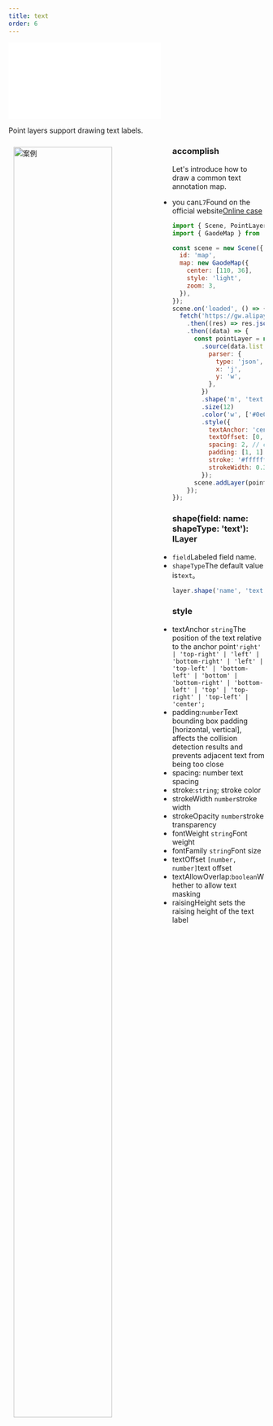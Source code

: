 ```yaml
---
title: text
order: 6
---
```


<embed src="@/docs/api/common/style.md"></embed>

Point layers support drawing text labels.

<div>
  <div style="width:60%;float:left; margin: 10px;">
    <img  width="80%" alt="案例" src='https://gw.alipayobjects.com/mdn/antv_site/afts/img/A*7blvQ4v7Q1UAAAAAAAAAAABkARQnAQ'>
  </div>
</div>

### accomplish

Let's introduce how to draw a common text annotation map.

- you can`L7`Found on the official website[Online case](/examples/point/text/#point_text)

```javascript
import { Scene, PointLayer } from '@antv/l7';
import { GaodeMap } from '@antv/l7-extension-maps';

const scene = new Scene({
  id: 'map',
  map: new GaodeMap({
    center: [110, 36],
    style: 'light',
    zoom: 3,
  }),
});
scene.on('loaded', () => {
  fetch('https://gw.alipayobjects.com/os/rmsportal/oVTMqfzuuRFKiDwhPSFL.json')
    .then((res) => res.json())
    .then((data) => {
      const pointLayer = new PointLayer({})
        .source(data.list, {
          parser: {
            type: 'json',
            x: 'j',
            y: 'w',
          },
        })
        .shape('m', 'text')
        .size(12)
        .color('w', ['#0e0030', '#0e0030', '#0e0030'])
        .style({
          textAnchor: 'center', // The position of the text relative to the anchor point center|left|right|top|bottom|top-left
          textOffset: [0, 0], // Offset of text relative to anchor point [horizontal, vertical]
          spacing: 2, // character spacing
          padding: [1, 1], // Text bounding box padding [horizontal, vertical], affects the collision detection results and prevents adjacent texts from being too close
          stroke: '#ffffff', // stroke color
          strokeWidth: 0.3, // Stroke width
        });
      scene.addLayer(pointLayer);
    });
});
```

### shape(field: name: shapeType: 'text'): ILayer

- `field`Labeled field name.
- `shapeType`The default value is`text`。

```javascript
layer.shape('name', 'text');
```

### style

- textAnchor `string`The position of the text relative to the anchor point`'right' | 'top-right' | 'left' | 'bottom-right' | 'left' | 'top-left' | 'bottom-left' | 'bottom' | 'bottom-right' | 'bottom-left' | 'top' | 'top-right' | 'top-left' | 'center';`
- padding:`number`Text bounding box padding \[horizontal, vertical], affects the collision detection results and prevents adjacent text from being too close
- spacing: number text spacing
- stroke:`string`; stroke color
- strokeWidth `number`stroke width
- strokeOpacity `number`stroke transparency
- fontWeight `string`Font weight
- fontFamily `string`Font size
- textOffset `[number, number]`text offset
- textAllowOverlap:`boolean`Whether to allow text masking
- raisingHeight sets the raising height of the text label
